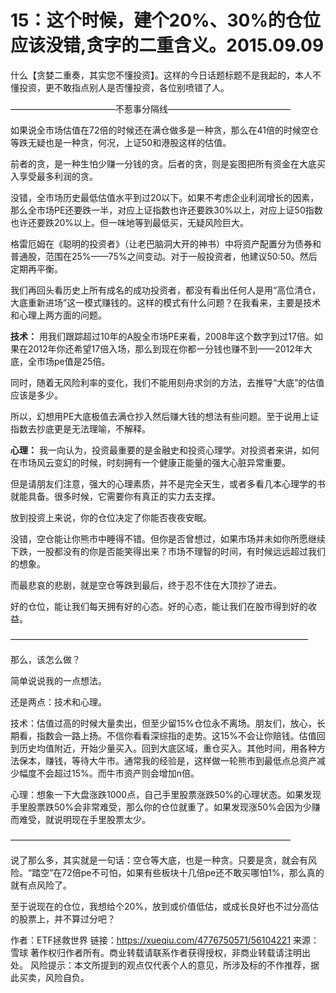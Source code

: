 # 15：这个时候，建个20%、30%的仓位应该没错,贪字的二重含义。2015.09.09
什么【贪婪二重奏，其实您不懂投资】。这样的今日话题标题不是我起的，本人不懂投资，更不敢指点别人是否懂投资，各位别喷错了人。

————————————不惹事分隔线——————————————

如果说全市场估值在72倍的时候还在满仓做多是一种贪，那么在41倍的时候空仓等跌无疑也是一种贪，何况，上证50和港股这样的估值。

前者的贪，是一种生怕少赚一分钱的贪。后者的贪，则是妄图把所有资金在大底买入享受最多利润的贪。

没错，全市场历史最低估值水平到过20以下。如果不考虑企业利润增长的因素，那么全市场PE还要跌一半，对应上证指数也许还要跌30%以上，对应上证50指数也许还要跌20%以上。但一味地等到最低买，无疑风险巨大。

格雷厄姆在《聪明的投资者》（让老巴脑洞大开的神书）中将资产配置分为债券和普通股，范围在25%——75%之间变动。对于一般投资者，他建议50:50。然后定期再平衡。

我们再回头看历史上所有成名的成功投资者，都没有看出任何人是用“高位清仓，大底重新进场”这一模式赚钱的。这样的模式有什么问题？在我看来，主要是技术和心理上两方面的问题。

 
**技术：**
用我们跟踪超过10年的A股全市场PE来看，2008年这个数字到过17倍。如果在2012年你还希望17倍入场，那么到现在你都一分钱也赚不到——2012年大底，全市场pe值是25倍。

同时，随着无风险利率的变化，我们不能用刻舟求剑的方法，去推导“大底”的估值应该是多少。

所以，幻想用PE大底极值去满仓抄入然后赚大钱的想法有些问题。至于说用上证指数去抄底更是无法理喻，不解释。


**心理：**
我一向认为，投资最重要的是金融史和投资心理学。对投资者来讲，如何在市场风云变幻的时候，时刻拥有一个健康正能量的强大心脏异常重要。

但是请朋友们注意，强大的心理素质，并不是完全天生，或者多看几本心理学的书就能具备。很多时候，它需要你有真正的实力去支撑。

放到投资上来说，你的仓位决定了你能否夜夜安眠。

没错，空仓能让你熊市中睡得不错。但你是否曾想过，如果市场并未如你所愿继续下跌，一股都没有的你是否能笑得出来？市场不理智的时间，有时候远远超过我们的想象。

而最悲哀的悲剧，就是空仓等跌到最后，终于忍不住在大顶抄了进去。

好的仓位，能让我们每天拥有好的心态。好的心态，能让我们在股市得到好的收益。

——————————————————————————————————

那么，该怎么做？

简单说说我的一点想法。

还是两点：技术和心理。

技术：估值过高的时候大量卖出，但至少留15%仓位永不离场。朋友们，放心，长期看，指数会一路上扬。不信你看看深综指的走势。这15%不会让你赔钱。估值回到历史均值附近，开始少量买入。回到大底区域，重仓买入。其他时间，用各种方法保本，赚钱，等待大牛市。通常我的经验是，这样做一轮熊市到最低点总资产减少幅度不会超过15%。而牛市资产则会增加n倍。

心理：想象一下大盘涨跌1000点，自己手里股票涨跌50%的心理状态。如果发现手里股票跌50%会非常难受，那么你的仓位就重了。如果发现涨50%会因为少赚而难受，就说明现在手里股票太少。



————————————————————————————————

说了那么多，其实就是一句话：空仓等大底，也是一种贪。只要是贪，就会有风险。“踏空”在72倍pe不可怕，如果有些板块十几倍pe还不敢买哪怕1%，那么真的就有点风险了。

至于说现在的仓位，我想给个20%，放到或价值低估，或成长良好也不过分高估的股票上，并不算过分吧？

作者：ETF拯救世界
链接：https://xueqiu.com/4776750571/56104221
来源：雪球
著作权归作者所有。商业转载请联系作者获得授权，非商业转载请注明出处。
风险提示：本文所提到的观点仅代表个人的意见，所涉及标的不作推荐，据此买卖，风险自负。